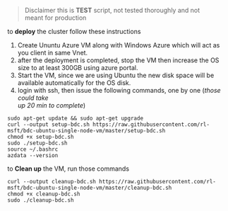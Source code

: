 
> Disclaimer this is **TEST** script, not tested thoroughly  and not  
> meant for production  
  
  to **deploy** the cluster follow these instructions    
  
 1. Create Ununtu Azure VM along with Windows Azure which will act as   
    you client in same Vnet.  
 2. after the deployment is completed, stop  the VM then increase the OS  
    size to at least 300GB using azure  portal.  
 3. Start the VM, since we are using Ubuntu the new disk space  will be  
    available automatically for the OS disk.  
 4. login with ssh, then issue the following commands, one by one (*those could take  
    up 20 min to  complete*)  
   
    
 ```shell script
 sudo apt-get update && sudo apt-get upgrade 
 curl --output setup-bdc.sh https://raw.githubusercontent.com/rl-msft/bdc-ubuntu-single-node-vm/master/setup-bdc.sh 
 chmod +x setup-bdc.sh 
 sudo ./setup-bdc.sh 
 source ~/.bashrc 
 azdata --version
```
 
 to **Clean up** the VM, run those commands    
    
 ```shell script
curl --output cleanup-bdc.sh https://raw.githubusercontent.com/rl-msft/bdc-ubuntu-single-node-vm/master/cleanup-bdc.sh
chmod +x cleanup-bdc.sh
sudo ./cleanup-bdc.sh
````
